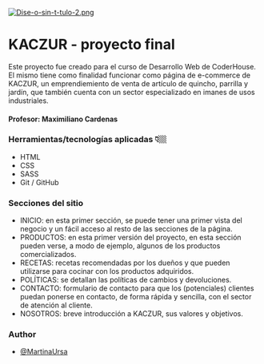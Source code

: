 [![Dise-o-sin-t-tulo-2.png](https://i.postimg.cc/YCjbK3vx/Dise-o-sin-t-tulo-2.png)](https://postimg.cc/hXW9VVbJ)
# KACZUR - proyecto final
Este proyecto fue creado para el curso de Desarrollo Web de CoderHouse. El mismo tiene como finalidad funcionar como página de e-commerce de KACZUR, un emprendiemiento de venta de artículo de quincho, parrilla y jardín, que también cuenta con un sector especializado en imanes de usos industriales. 

#### Profesor: Maximiliano Cardenas

### Herramientas/tecnologías aplicadas 👇🏼
- HTML
- CSS
- SASS
- Git / GitHub

### Secciones del sitio
- INICIO: en esta primer sección, se puede tener una primer vista del negocio y un fácil acceso al resto de las secciones de la página. 
- PRODUCTOS: en esta primer versión del proyecto, en esta sección pueden verse, a modo de ejemplo, algunos de los productos comercializados. 
- RECETAS: recetas recomendadas por los dueños y que pueden utilizarse para cocinar con los productos adquiridos.
- POLÍTICAS: se detallan las políticas de cambios y devoluciones.
- CONTACTO: formulario de contacto para que los (potenciales) clientes puedan ponerse en contacto, de forma rápida y sencilla, con el sector de atención al cliente.
- NOSOTROS: breve introducción a KACZUR, sus valores y objetivos.

### Author

- [@MartinaUrsa](https://github.com/MartinaUrsa)